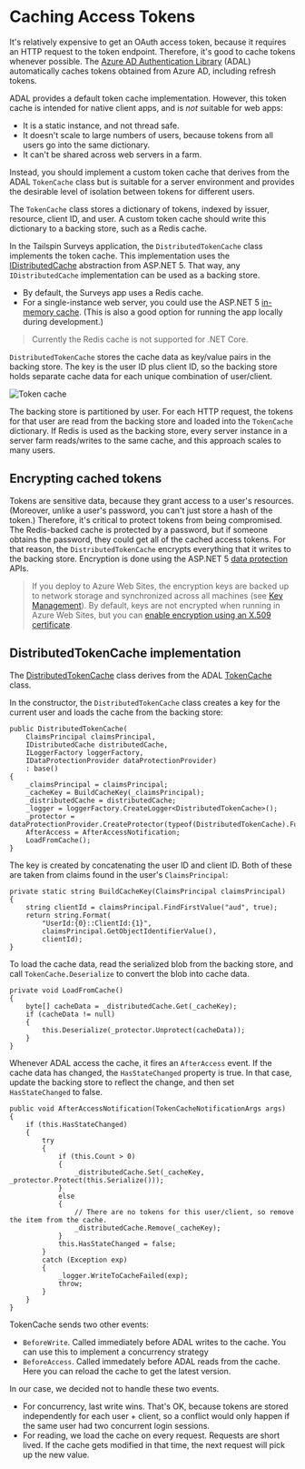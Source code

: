 # Caching Access Tokens

It's relatively expensive to get an OAuth access token, because it requires an HTTP request to the token endpoint. Therefore, it's good to cache tokens whenever possible. The [Azure AD Authentication Library][ADAL] (ADAL)  automatically caches tokens obtained from Azure AD, including refresh tokens.

ADAL provides a default token cache implementation. However, this token cache is intended for native client apps, and is _not_ suitable for web apps:

-	It is a static instance, and not thread safe.
-	It doesn't scale to large numbers of users, because tokens from all users go into the same dictionary.
-	It can't be shared across web servers in a farm.

Instead, you should implement a custom token cache that derives from the ADAL `TokenCache` class but is suitable for a server environment and provides the desirable level of isolation between tokens for different users.

The `TokenCache` class stores a dictionary of tokens, indexed by issuer, resource, client ID, and user. A custom token cache should write this dictionary to a backing store, such as a Redis cache.

In the Tailspin Surveys application, the `DistributedTokenCache` class implements the token cache. This implementation uses the [IDistributedCache][distributed-cache] abstraction from ASP.NET 5. That way, any `IDistributedCache` implementation can be used as a backing store.

-	By default, the Surveys app uses a Redis cache.
-	For a single-instance web server, you could use the ASP.NET 5 [in-memory cache][in-memory-cache]. (This is also a good option for running the app locally during development.)

> Currently the Redis cache is not supported for .NET Core.

`DistributedTokenCache` stores the cache data as key/value pairs in the backing store. The key is the user ID plus client ID, so the backing store holds separate cache data for each unique combination of user/client.

![Token cache](media/token-caching/token-cache.png)

The backing store is partitioned by user. For each HTTP request, the tokens for that user are read from the backing store and loaded into the `TokenCache` dictionary. If Redis is used as the backing store, every server instance in a server farm reads/writes to the same cache, and this approach scales to many users.

## Encrypting cached tokens

Tokens are sensitive data, because they grant access to a user's resources. (Moreover, unlike a user's password, you can't just store a hash of the token.) Therefore, it's critical to protect tokens from being compromised. The Redis-backed cache is protected by a password, but if someone obtains the password, they could get all of the cached access tokens. For that reason, the `DistributedTokenCache` encrypts everything that it writes to the backing store. Encryption is done using the ASP.NET 5 [data protection][data-protection] APIs.

> If you deploy to Azure Web Sites, the encryption keys are backed up to network storage and synchronized across all machines (see [Key Management][key-management]). By default, keys are not encrypted when running in Azure Web Sites, but you can [enable encryption using an X.509 certificate][x509-cert-encryption].


## DistributedTokenCache implementation

The [DistributedTokenCache][DistributedTokenCache] class derives from the ADAL [TokenCache][tokencache-class] class.

In the constructor, the `DistributedTokenCache` class creates a key for the current user and loads the cache from the backing store:

    public DistributedTokenCache(
        ClaimsPrincipal claimsPrincipal,
        IDistributedCache distributedCache,
        ILoggerFactory loggerFactory,
        IDataProtectionProvider dataProtectionProvider)
        : base()
    {
        _claimsPrincipal = claimsPrincipal;
        _cacheKey = BuildCacheKey(_claimsPrincipal);
        _distributedCache = distributedCache;
        _logger = loggerFactory.CreateLogger<DistributedTokenCache>();
        _protector = dataProtectionProvider.CreateProtector(typeof(DistributedTokenCache).FullName);
        AfterAccess = AfterAccessNotification;
        LoadFromCache();
    }

The key is created by concatenating the user ID and client ID. Both of these are taken from claims found in the user's `ClaimsPrincipal`:

    private static string BuildCacheKey(ClaimsPrincipal claimsPrincipal)
    {
        string clientId = claimsPrincipal.FindFirstValue("aud", true);
        return string.Format(
            "UserId:{0}::ClientId:{1}",
            claimsPrincipal.GetObjectIdentifierValue(),
            clientId);
    }

To load the cache data, read the serialized blob from the backing store, and call `TokenCache.Deserialize` to convert the blob into cache data.

    private void LoadFromCache()
    {
        byte[] cacheData = _distributedCache.Get(_cacheKey);
        if (cacheData != null)
        {
            this.Deserialize(_protector.Unprotect(cacheData));
        }
    }

Whenever ADAL access the cache, it fires an `AfterAccess` event. If the cache data has changed, the `HasStateChanged` property is true. In that case, update the backing store to reflect the change, and then set `HasStateChanged` to false.

    public void AfterAccessNotification(TokenCacheNotificationArgs args)
    {
        if (this.HasStateChanged)
        {
            try
            {
                if (this.Count > 0)
                {
                    _distributedCache.Set(_cacheKey, _protector.Protect(this.Serialize()));
                }
                else
                {
                    // There are no tokens for this user/client, so remove the item from the cache.
                    _distributedCache.Remove(_cacheKey);
                }
                this.HasStateChanged = false;
            }
            catch (Exception exp)
            {
                _logger.WriteToCacheFailed(exp);
                throw;
            }
        }
    }

TokenCache sends two other events:

- `BeforeWrite`. Called immediately before ADAL writes to the cache. You can use this to implement a concurrency strategy
- `BeforeAccess`. Called immedately before ADAL reads from the cache. Here you can reload the cache to get the latest version.

In our case, we decided not to handle these two events.

- For concurrency, last write wins. That's OK, because tokens are stored independently for each user + client, so a conflict would only happen if the same user had two concurrent login sessions.
- For reading, we load the cache on every request. Requests are short lived. If the cache gets modified in that time, the next request will pick up the new value.

<!-- links -->

[ADAL]: https://msdn.microsoft.com/en-us/library/azure/jj573266.aspx
[data-protection]: https://docs.asp.net/en/latest/security/data-protection/index.html
[distributed-cache]: https://docs.asp.net/en/latest/fundamentals/distributed-cache.html
[DistributedTokenCache]: https://github.com/Azure-Samples/guidance-identity-management-for-multitenant-apps/blob/master/src/Tailspin.Surveys.TokenStorage/DistributedTokenCache.cs
[key-management]: https://docs.asp.net/en/latest/security/data-protection/configuration/default-settings.html
[in-memory-cache]: https://docs.asp.net/en/latest/fundamentals/caching.html
[tokencache-class]: https://msdn.microsoft.com/en-us/library/azure/microsoft.identitymodel.clients.activedirectory.tokencache.aspx
[x509-cert-encryption]: https://docs.asp.net/en/latest/security/data-protection/implementation/key-encryption-at-rest.html#x-509-certificate
